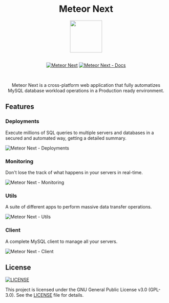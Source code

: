 <div align=center>

# Meteor Next

<img width=100 src=https://www.meteornext.com/assets/logo.png>

<br>
<br>

[![Meteor Next](https://img.shields.io/badge/Website-736e9b?style=for-the-badge)](https://www.meteornext.com)
[![Meteor Next - Docs](https://img.shields.io/badge/Usage-2478b5?style=for-the-badge)](https://docs.meteornext.com)

<br>

Meteor Next is a cross-platform web application that fully automatizes MySQL database workload operations in a Production ready environment.

</div>

## Features

### Deployments

Execute millions of SQL queries to multiple servers and databases in a secured and automated way, getting a detailed summary.

![Meteor Next - Deployments](https://docs.meteornext.com/assets/execution-87e3aacf.png)

### Monitoring

Don't lose the track of what happens in your servers in real-time.

![Meteor Next - Monitoring](https://docs.meteornext.com/assets/monitoring-5384772d.png)

### Utils

A suite of different apps to perform massive data transfer operations.

![Meteor Next - Utils](https://docs.meteornext.com/assets/utils-exports-full-information-7262ef00.png)

### Client

A complete MySQL client to manage all your servers.

![Meteor Next - Client](https://docs.meteornext.com/assets/client-3b1cab91.png)

## License

[![LICENSE](https://img.shields.io/badge/License-GPLv3-blue.svg?style=for-the-badge)](LICENSE)

This project is licensed under the GNU General Public License v3.0 (GPL-3.0). See the [LICENSE](LICENSE) file for details.
